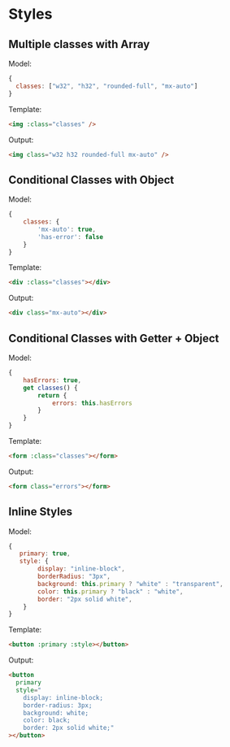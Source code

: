  <x-app>

# Styles

## Multiple classes with Array

Model:

```js
{
  classes: ["w32", "h32", "rounded-full", "mx-auto"]
}
```

Template:

```html
<img :class="classes" />
```

Output:

```html
<img class="w32 h32 rounded-full mx-auto" />
```

## Conditional Classes with Object

Model:

```js
{
    classes: {
        'mx-auto': true,
        'has-error': false
    }
}
```

Template:

```html
<div :class="classes"></div>
```

Output:

```html
<div class="mx-auto"></div>
```

## Conditional Classes with Getter + Object

Model:

```js
{
    hasErrors: true,
    get classes() {
        return {
            errors: this.hasErrors
        }
    }
}
```

Template:

```html
<form :class="classes"></form>
```

Output:

```html
<form class="errors"></form>
```

## Inline Styles

Model:

```js
{
   primary: true,
   style: {
        display: "inline-block",
        borderRadius: "3px",
        background: this.primary ? "white" : "transparent",
        color: this.primary ? "black" : "white",
        border: "2px solid white",
    }
}
```

Template:

```html
<button :primary :style></button>
```

Output:

```html
<button
  primary
  style="
    display: inline-block; 
    border-radius: 3px; 
    background: white; 
    color: black; 
    border: 2px solid white;"
></button>
```

</x-app>
